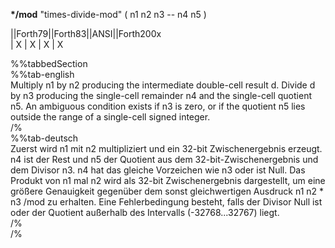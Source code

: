 __*/mod__ "times-divide-mod" ( n1 n2 n3 -- n4 n5 )  
  
  
  
||Forth79||Forth83||ANSI||Forth200x  
|    X    |   X    |  X  |    X  
  
  
  
%%tabbedSection  
%%tab-english  
Multiply n1 by n2 producing the intermediate double-cell result d. Divide d by n3 producing the single-cell remainder n4 and the single-cell quotient n5. An ambiguous condition exists if n3 is zero, or if the quotient n5 lies outside the range of a single-cell signed integer.  
/%  
%%tab-deutsch  
Zuerst wird n1 mit n2 multipliziert und ein 32-bit Zwischenergebnis er­zeugt. n4 ist der Rest und n5 der Quotient aus dem 32-bit-Zwischener­gebnis und dem Divisor n3. n4 hat das gleiche Vorzeichen wie n3 oder ist Null. Das Produkt von n1 mal n2 wird als 32-bit Zwischenergebnis dargestellt, um eine größere Genauigkeit gegenüber dem sonst gleichwer­tigen Ausdruck n1 n2 * n3 /mod zu erhalten. Eine Fehlerbedingung be­steht, falls der Divisor Null ist oder der Quotient außerhalb des Inter­valls (-32768...32767) liegt.  
/%  
/%  
  
